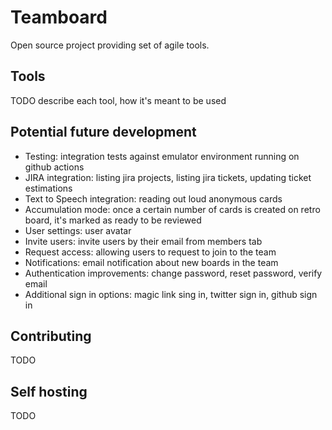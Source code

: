 # Teamboard

Open source project providing set of agile tools.

## Tools

TODO describe each tool, how it's meant to be used

## Potential future development

- Testing: integration tests against emulator environment running on github actions
- JIRA integration: listing jira projects, listing jira tickets, updating ticket estimations
- Text to Speech integration: reading out loud anonymous cards
- Accumulation mode: once a certain number of cards is created on retro board, it's marked as ready to be reviewed
- User settings: user avatar
- Invite users: invite users by their email from members tab
- Request access: allowing users to request to join to the team
- Notifications: email notification about new boards in the team
- Authentication improvements: change password, reset password, verify email
- Additional sign in options: magic link sing in, twitter sign in, github sign in

## Contributing

TODO

## Self hosting

TODO
